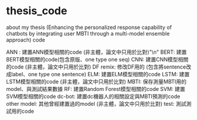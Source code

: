 # thesis_code
about my thesis (Enhancing the personalized response capability of chatbots by integrating user MBTI through a multi-model ensemble approach) code

ANN : 建置ANN模型相關的code (非主體，論文中只用於比對)"\n"
BERT: 建置BERT模型相關的code(包含原版、one type one seq)
CNN: 建置CNN模型相關的code (非主體，論文中只用於比對)
DF remix: 修改DF用的 (包含將sentence改成label、one type one sentence)
ELM: 建置ELM模型相關的code 
LSTM: 建置LSTM模型相關的code (非主體，論文中只用於比對)
MBTI: 保存測量MBTI用的model、與測試結果數據
RF: 建置Random Forest模型相關的code 
SVM: 建置SVM模型相關的code
dc-bot: 建置dc機器人的相關設定與MBTI預測的code
other model: 其他曾經建置過的model (非主體，論文中只用於比對)
test: 測試測試用的code
